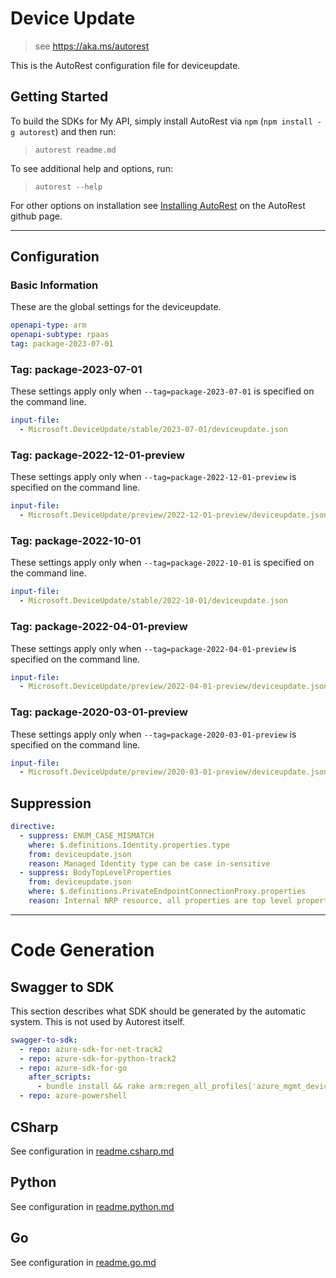# Device Update

> see https://aka.ms/autorest

This is the AutoRest configuration file for deviceupdate.

## Getting Started

To build the SDKs for My API, simply install AutoRest via `npm` (`npm install -g autorest`) and then run:

> `autorest readme.md`

To see additional help and options, run:

> `autorest --help`

For other options on installation see [Installing AutoRest](https://aka.ms/autorest/install) on the AutoRest github page.

---

## Configuration

### Basic Information

These are the global settings for the deviceupdate.

```yaml
openapi-type: arm
openapi-subtype: rpaas
tag: package-2023-07-01
```
### Tag: package-2023-07-01

These settings apply only when `--tag=package-2023-07-01` is specified on the command line.

```yaml $(tag) == 'package-2023-07-01'
input-file:
  - Microsoft.DeviceUpdate/stable/2023-07-01/deviceupdate.json
```

### Tag: package-2022-12-01-preview

These settings apply only when `--tag=package-2022-12-01-preview` is specified on the command line.

```yaml $(tag) == 'package-2022-12-01-preview'
input-file:
  - Microsoft.DeviceUpdate/preview/2022-12-01-preview/deviceupdate.json
```

### Tag: package-2022-10-01

These settings apply only when `--tag=package-2022-10-01` is specified on the command line.

```yaml $(tag) == 'package-2022-10-01'
input-file:
  - Microsoft.DeviceUpdate/stable/2022-10-01/deviceupdate.json
```

### Tag: package-2022-04-01-preview

These settings apply only when `--tag=package-2022-04-01-preview` is specified on the command line.

```yaml $(tag) == 'package-2022-04-01-preview'
input-file:
  - Microsoft.DeviceUpdate/preview/2022-04-01-preview/deviceupdate.json
```

### Tag: package-2020-03-01-preview

These settings apply only when `--tag=package-2020-03-01-preview` is specified on the command line.

```yaml $(tag) == 'package-2020-03-01-preview'
input-file:
  - Microsoft.DeviceUpdate/preview/2020-03-01-preview/deviceupdate.json
```

## Suppression

``` yaml
directive:
  - suppress: ENUM_CASE_MISMATCH
    where: $.definitions.Identity.properties.type
    from: deviceupdate.json
    reason: Managed Identity type can be case in-sensitive
  - suppress: BodyTopLevelProperties
    from: deviceupdate.json
    where: $.definitions.PrivateEndpointConnectionProxy.properties
    reason: Internal NRP resource, all properties are top level properties
```

---

# Code Generation

## Swagger to SDK

This section describes what SDK should be generated by the automatic system.
This is not used by Autorest itself.

```yaml $(swagger-to-sdk)
swagger-to-sdk:
  - repo: azure-sdk-for-net-track2
  - repo: azure-sdk-for-python-track2
  - repo: azure-sdk-for-go
    after_scripts:
      - bundle install && rake arm:regen_all_profiles['azure_mgmt_deviceupdate']
  - repo: azure-powershell
```

## CSharp

See configuration in [readme.csharp.md](./readme.csharp.md)

## Python

See configuration in [readme.python.md](./readme.python.md)

## Go

See configuration in [readme.go.md](./readme.go.md)
